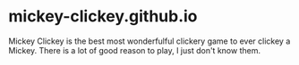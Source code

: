 # mickey-clickey.github.io
Mickey Clickey is the best most wonderfulful clickery game to ever clickey a Mickey. There is a lot of good reason to play, I just don't know them.
